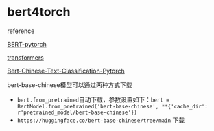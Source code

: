# bert4torch

reference

[BERT-pytorch](https://github.com/codertimo/BERT-pytorch)

[transformers](https://github.com/huggingface/transformers)

[Bert-Chinese-Text-Classification-Pytorch](https://github.com/649453932/Bert-Chinese-Text-Classification-Pytorch)

bert-base-chinese模型可以通过两种方式下载
- `bert.from_pretrained`自动下载，参数设置如下：`bert = BertModel.from_pretrained('bert-base-chinese', **{'cache_dir': r'pretrained_model/bert-base-chinese'})`
- `https://huggingface.co/bert-base-chinese/tree/main` 下载